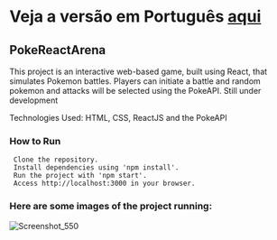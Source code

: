 # Veja a versão em Português <a href="README-ptbr.md">aqui</a>

## PokeReactArena

This project is an interactive web-based game, built using React, that simulates Pokemon battles. Players can initiate a battle and random pokemon and attacks will be selected using the PokeAPI.
Still under development

Technologies Used: HTML, CSS, ReactJS and the PokeAPI

### How to Run

     Clone the repository.
     Install dependencies using 'npm install'.
     Run the project with 'npm start'.
     Access http://localhost:3000 in your browser.
    
### Here are some images of the project running:

![Screenshot_550](https://github.com/RuanEmanuell/pokereactarena/assets/113607857/d168504d-99e0-42c0-9f8f-7991a1a6fbb3)
